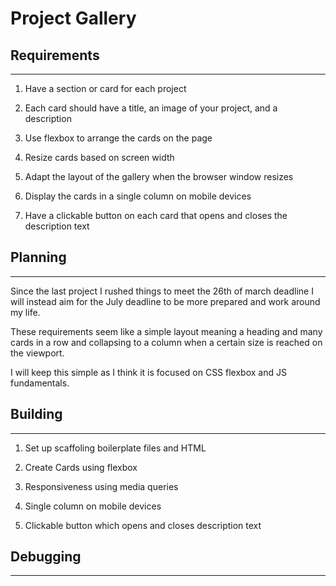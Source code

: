 # Project Gallery

## Requirements

---

1. Have a section or card for each project

2. Each card should have a title, an image of your project, and a description

3. Use flexbox to arrange the cards on the page

4. Resize cards based on screen width

5. Adapt the layout of the gallery when the browser window resizes

6. Display the cards in a single column on mobile devices

7. Have a clickable button on each card that opens and closes the description
   text

## Planning

---

Since the last project I rushed things to meet the 26th of march deadline I will
instead aim for the July deadline to be more prepared and work around my life.

These requirements seem like a simple layout meaning a heading and many cards in
a row and collapsing to a column when a certain size is reached on the viewport.

I will keep this simple as I think it is focused on CSS flexbox and JS
fundamentals.

## Building

---

1. Set up scaffoling boilerplate files and HTML

2. Create Cards using flexbox

3. Responsiveness using media queries

4. Single column on mobile devices

5. Clickable button which opens and closes description text

## Debugging

---

